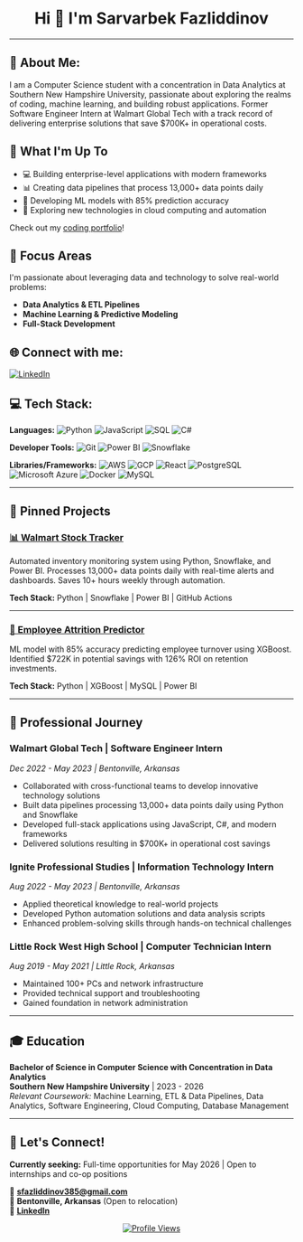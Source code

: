 <div align="center">

# Hi 👋 I'm Sarvarbek Fazliddinov

</div>

---

## 💼 About Me:

I am a Computer Science student with a concentration in Data Analytics at Southern New Hampshire University, passionate about exploring the realms of coding, machine learning, and building robust applications. Former Software Engineer Intern at Walmart Global Tech with a track record of delivering enterprise solutions that save $700K+ in operational costs.

## 🚀 What I'm Up To

- 💻 Building enterprise-level applications with modern frameworks
- 📊 Creating data pipelines that process 13,000+ data points daily
- 🤖 Developing ML models with 85% prediction accuracy
- 🔬 Exploring new technologies in cloud computing and automation

Check out my [coding portfolio](https://github.com/sfazliddinov385?tab=repositories)!

## 🎯 Focus Areas

I'm passionate about leveraging data and technology to solve real-world problems:

- **Data Analytics & ETL Pipelines**
- **Machine Learning & Predictive Modeling**
- **Full-Stack Development**

## 🌐 Connect with me:

[![LinkedIn](https://img.shields.io/badge/LinkedIn-0077B5?style=for-the-badge&logo=linkedin&logoColor=white)](https://www.linkedin.com/in/sarvarbekfazliddinov/)

## 💻 Tech Stack:

**Languages:** ![Python](https://img.shields.io/badge/Python-3776AB?style=for-the-badge&logo=python&logoColor=white) ![JavaScript](https://img.shields.io/badge/JavaScript-F7DF1E?style=for-the-badge&logo=javascript&logoColor=black) ![SQL](https://img.shields.io/badge/SQL-4479A1?style=for-the-badge&logo=postgresql&logoColor=white) ![C#](https://img.shields.io/badge/C%23-239120?style=for-the-badge&logo=c-sharp&logoColor=white)

**Developer Tools:** ![Git](https://img.shields.io/badge/Git-F05032?style=for-the-badge&logo=git&logoColor=white) ![Power BI](https://img.shields.io/badge/PowerBI-F2C811?style=for-the-badge&logo=Power%20BI&logoColor=white) ![Snowflake](https://img.shields.io/badge/Snowflake-29B5E8?style=for-the-badge&logo=snowflake&logoColor=white)

**Libraries/Frameworks:** ![AWS](https://img.shields.io/badge/AWS-232F3E?style=for-the-badge&logo=amazon-aws&logoColor=white) ![GCP](https://img.shields.io/badge/Google_Cloud-4285F4?style=for-the-badge&logo=google-cloud&logoColor=white) ![React](https://img.shields.io/badge/React-20232A?style=for-the-badge&logo=react&logoColor=61DAFB) ![PostgreSQL](https://img.shields.io/badge/PostgreSQL-316192?style=for-the-badge&logo=postgresql&logoColor=white) ![Microsoft Azure](https://img.shields.io/badge/Microsoft_Azure-0089D0?style=for-the-badge&logo=microsoft-azure&logoColor=white) ![Docker](https://img.shields.io/badge/Docker-2496ED?style=for-the-badge&logo=docker&logoColor=white) ![MySQL](https://img.shields.io/badge/MySQL-00000F?style=for-the-badge&logo=mysql&logoColor=white)

---

## 📌 Pinned Projects

### [📊 Walmart Stock Tracker](https://github.com/sfazliddinov385/walmart-stock-tracker)

Automated inventory monitoring system using Python, Snowflake, and Power BI. Processes 13,000+ data points daily with real-time alerts and dashboards. Saves 10+ hours weekly through automation.

**Tech Stack:** Python | Snowflake | Power BI | GitHub Actions

---

### [🧠 Employee Attrition Predictor](https://github.com/sfazliddinov385/employee-attrition-prediction)

ML model with 85% accuracy predicting employee turnover using XGBoost. Identified $722K in potential savings with 126% ROI on retention investments.

**Tech Stack:** Python | XGBoost | MySQL | Power BI

---

## 💼 Professional Journey

### **Walmart Global Tech** | Software Engineer Intern
*Dec 2022 - May 2023 | Bentonville, Arkansas*
- Collaborated with cross-functional teams to develop innovative technology solutions
- Built data pipelines processing 13,000+ data points daily using Python and Snowflake
- Developed full-stack applications using JavaScript, C#, and modern frameworks
- Delivered solutions resulting in $700K+ in operational cost savings

### **Ignite Professional Studies** | Information Technology Intern
*Aug 2022 - May 2023 | Bentonville, Arkansas*
- Applied theoretical knowledge to real-world projects
- Developed Python automation solutions and data analysis scripts
- Enhanced problem-solving skills through hands-on technical challenges

### **Little Rock West High School** | Computer Technician Intern
*Aug 2019 - May 2021 | Little Rock, Arkansas*
- Maintained 100+ PCs and network infrastructure
- Provided technical support and troubleshooting
- Gained foundation in network administration

---

## 🎓 Education

**Bachelor of Science in Computer Science with Concentration in Data Analytics**  
**Southern New Hampshire University** | 2023 - 2026  
*Relevant Coursework:* Machine Learning, ETL & Data Pipelines, Data Analytics, Software Engineering, Cloud Computing, Database Management

---

## 🌟 Let's Connect!

**Currently seeking:** Full-time opportunities for May 2026 | Open to internships and co-op positions

📧 **sfazliddinov385@gmail.com**  
📍 **Bentonville, Arkansas** (Open to relocation)  
💼 **[LinkedIn](https://www.linkedin.com/in/sarvarbekfazliddinov/)**

<div align="center">

[![Profile Views](https://komarev.com/ghpvc/?username=sfazliddinov385&color=blue&style=flat-square)](https://github.com/sfazliddinov385)


</div>
